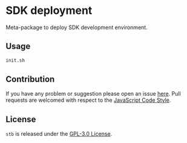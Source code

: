 SDK deployment
==============


Meta-package to deploy SDK development environment.


## Usage ##

```bash
init.sh
```


## Contribution ##

If you have any problem or suggestion please open an issue [here](https://github.com/DarkPark/sdk/issues).
Pull requests are welcomed with respect to the [JavaScript Code Style](https://github.com/DarkPark/jscs).


## License ##

`stb` is released under the [GPL-3.0 License](http://opensource.org/licenses/GPL-3.0).
